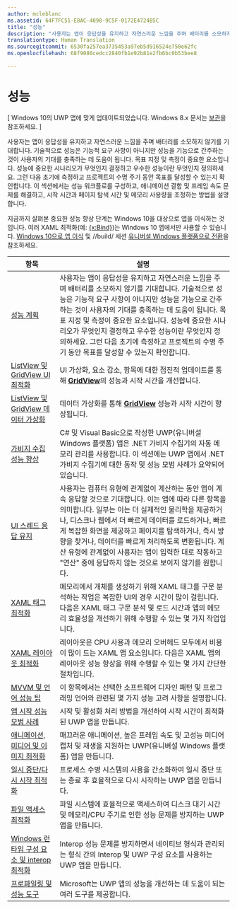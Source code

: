 ```yaml
---
author: mcleblanc
ms.assetid: 64F7FC51-E8AC-4098-9C5F-0172E4724B5C
title: "성능"
description: "사용자는 앱이 응답성을 유지하고 자연스러운 느낌을 주며 배터리를 소모하지 않기를 기대합니다."
translationtype: Human Translation
ms.sourcegitcommit: 6530fa257ea3735453a97eb5d916524e750e62fc
ms.openlocfilehash: 68f9080cedcc2840fb1e92b81e2fb6bc0b53bee8

---
```

# 성능

\[ Windows 10의 UWP 앱에 맞게 업데이트되었습니다. Windows 8.x 문서는 [보관](http://go.microsoft.com/fwlink/p/?linkid=619132)을 참조하세요. \]

사용자는 앱이 응답성을 유지하고 자연스러운 느낌을 주며 배터리를 소모하지 않기를 기대합니다. 기술적으로 성능은 기능적 요구 사항이 아니지만 성능을 기능으로 간주하는 것이 사용자의 기대를 충족하는 데 도움이 됩니다. 목표 지정 및 측정이 중요한 요소입니다. 성능에 중요한 시나리오가 무엇인지 결정하고 우수한 성능이란 무엇인지 정의하세요. 그런 다음 초기에 측정하고 프로젝트의 수명 주기 동안 목표를 달성할 수 있는지 확인합니다. 이 섹션에서는 성능 워크플로를 구성하고, 애니메이션 결함 및 프레임 속도 문제를 해결하고, 시작 시간과 페이지 탐색 시간 및 메모리 사용량을 조정하는 방법을 설명합니다.

지금까지 살펴본 중요한 성능 향상 단계는 Windows 10을 대상으로 앱을 이식하는 것입니다. 여러 XAML 최적화(예: [{x:Bind}](https://msdn.microsoft.com/library/windows/apps/Mt204783))는 Windows 10 앱에서만 사용할 수 있습니다. [Windows 10으로 앱 이식](https://msdn.microsoft.com/library/windows/apps/Mt238321) 및 //build/ 세션 [유니버설 Windows 플랫폼으로 전환](http://channel9.msdn.com/Events/Build/2015/3-741)을 참조하세요.

| 항목 | 설명 |
|-------|-------------|
| [성능 계획](planning-and-measuring-performance.md) | 사용자는 앱이 응답성을 유지하고 자연스러운 느낌을 주며 배터리를 소모하지 않기를 기대합니다. 기술적으로 성능은 기능적 요구 사항이 아니지만 성능을 기능으로 간주하는 것이 사용자의 기대를 충족하는 데 도움이 됩니다. 목표 지정 및 측정이 중요한 요소입니다. 성능에 중요한 시나리오가 무엇인지 결정하고 우수한 성능이란 무엇인지 정의하세요. 그런 다음 초기에 측정하고 프로젝트의 수명 주기 동안 목표를 달성할 수 있는지 확인합니다. |
| [ListView 및 GridView UI 최적화](optimize-gridview-and-listview.md) | UI 가상화, 요소 감소, 항목에 대한 점진적 업데이트를 통해 [<strong>GridView</strong>](https://msdn.microsoft.com/library/windows/apps/BR242705)의 성능과 시작 시간을 개선합니다. |
| [ListView 및 GridView 데이터 가상화](listview-and-gridview-data-optimization.md) | 데이터 가상화를 통해 [<strong>GridView</strong>](https://msdn.microsoft.com/library/windows/apps/BR242705) 성능과 시작 시간이 향상됩니다. |
| [가비지 수집 성능 향상](improve-garbage-collection-performance.md) | C# 및 Visual Basic으로 작성한 UWP(유니버설 Windows 플랫폼) 앱은 .NET 가비지 수집기의 자동 메모리 관리를 사용합니다. 이 섹션에는 UWP 앱에서 .NET 가비지 수집기에 대한 동작 및 성능 모범 사례가 요약되어 있습니다. |
| [UI 스레드 응답 유지](keep-the-ui-thread-responsive.md) | 사용자는 컴퓨터 유형에 관계없이 계산하는 동안 앱이 계속 응답할 것으로 기대합니다. 이는 앱에 따라 다른 항목을 의미합니다. 일부는 이는 더 실제적인 물리학을 제공하거나, 디스크나 웹에서 더 빠르게 데이터를 로드하거나, 빠르게 복잡한 화면을 제공하고 페이지를 탐색하거나, 즉시 방향을 찾거나, 데이터를 빠르게 처리하도록 변환됩니다. 계산 유형에 관계없이 사용자는 앱이 입력한 대로 작동하고 &quot;연산&quot; 중에 응답하지 않는 것으로 보이지 않기를 원합니다. |
| [XAML 태그 최적화](optimize-xaml-loading.md) | 메모리에서 개체를 생성하기 위해 XAML 태그를 구문 분석하는 작업은 복잡한 UI의 경우 시간이 많이 걸립니다. 다음은 XAML 태그 구문 분석 및 로드 시간과 앱의 메모리 효율성을 개선하기 위해 수행할 수 있는 몇 가지 작업입니다. | 
| [XAML 레이아웃 최적화](optimize-your-xaml-layout.md) | 레이아웃은 CPU 사용과 메모리 오버헤드 모두에서 비용이 많이 드는 XAML 앱 요소입니다. 다음은 XAML 앱의 레이아웃 성능 향상을 위해 수행할 수 있는 몇 가지 간단한 절차입니다. | 
| [MVVM 및 언어 성능 팁](mvvm-performance-tips.md) | 이 항목에서는 선택한 소프트웨어 디자인 패턴 및 프로그래밍 언어와 관련된 몇 가지 성능 고려 사항을 설명합니다. |
| [앱 시작 성능 모범 사례](best-practices-for-your-app-s-startup-performance.md) | 시작 및 활성화 처리 방법을 개선하여 시작 시간이 최적화된 UWP 앱을 만듭니다. |
| [애니메이션, 미디어 및 이미지 최적화](optimize-animations-and-media.md) | 매끄러운 애니메이션, 높은 프레임 속도 및 고성능 미디어 캡처 및 재생을 지원하는 UWP(유니버설 Windows 플랫폼) 앱을 만듭니다. |
| [일시 중단/다시 시작 최적화](optimize-suspend-resume.md) | 프로세스 수명 시스템의 사용을 간소화하여 일시 중단 또는 종료 후 효율적으로 다시 시작하는 UWP 앱을 만듭니다. |
| [파일 액세스 최적화](optimize-file-access.md) | 파일 시스템에 효율적으로 액세스하여 디스크 대기 시간 및 메모리/CPU 주기로 인한 성능 문제를 방지하는 UWP 앱을 만듭니다. |
| [Windows 런타임 구성 요소 및 interop 최적화](windows-runtime-components-and-optimizing-interop.md) | Interop 성능 문제를 방지하면서 네이티브 형식과 관리되는 형식 간의 Interop 및 UWP 구성 요소를 사용하는 UWP 앱을 만듭니다. |
| [프로파일링 및 성능 도구](tools-for-profiling-and-performance.md) | Microsoft는 UWP 앱의 성능을 개선하는 데 도움이 되는 여러 도구를 제공합니다.|




<!--HONumber=Jun16_HO4-->


